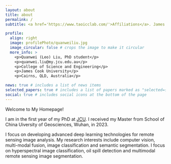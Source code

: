 ```yaml
---
layout: about
title: about
permalink: /
subtitle: <a href='https://www.taoicclab.com/'>Affiliations</a>. James Cook University, Cairns, Australia.

profile:
  align: right
  image: profilePhoto/quanweiliu.jpg
  image_circular: false # crops the image to make it circular
  more_info: >
    <p>Quanwei (Leo) Liu, PhD student</p>
    <p>quanwei.liu@my.jcu.edu.au</p>
    <p>College of Science and Engineering</p>
    <p>James Cook University</p>
    <p>Cairns, QLD, Australia</p>

news: true # includes a list of news items
selected_papers: true # includes a list of papers marked as "selected={true}"
social: true # includes social icons at the bottom of the page
---
```

Welcome to My Homepage!

I am in the first year of my PhD at [JCU](https://www.jcu.edu.au/). I received my Master from School of China Uiversity of Geosciences, Wuhan, in 2023.

I focus on developing advanced deep learning technologies for remote sensing image analysis. My research interests include computer vision, multi-modal fusion, image classification and semantic segmentation. I focus on hyperspectral image classification, oil spill detection and multimodal remote sensing image segmentation. 

<!-- Write your biography here. Tell the world about yourself. Link to your favorite [subreddit](http://reddit.com). You can put a picture in, too. The code is already in, just name your picture `prof_pic.jpg` and put it in the `img/` folder.

Put your address / P.O. box / other info right below your picture. You can also disable any of these elements by editing `profile` property of the YAML header of your `_pages/about.md`. Edit `_bibliography/papers.bib` and Jekyll will render your [publications page](/al-folio/publications/) automatically.

Link to your social media connections, too. This theme is set up to use [Font Awesome icons](https://fontawesome.com/) and [Academicons](https://jpswalsh.github.io/academicons/), like the ones below. Add your Facebook, Twitter, LinkedIn, Google Scholar, or just disable all of them. -->

